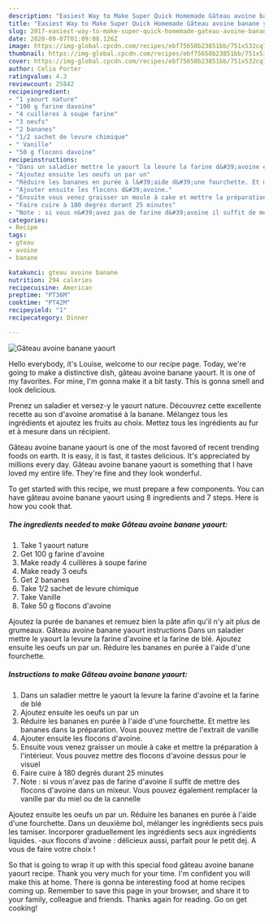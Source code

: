 ```yaml
---
description: "Easiest Way to Make Super Quick Homemade Gâteau avoine banane yaourt"
title: "Easiest Way to Make Super Quick Homemade Gâteau avoine banane yaourt"
slug: 2017-easiest-way-to-make-super-quick-homemade-gateau-avoine-banane-yaourt
date: 2020-09-07T01:09:08.126Z
image: https://img-global.cpcdn.com/recipes/ebf75658b23851bb/751x532cq70/gateau-avoine-banane-yaourt-photo-principale-de-la-recette.jpg
thumbnail: https://img-global.cpcdn.com/recipes/ebf75658b23851bb/751x532cq70/gateau-avoine-banane-yaourt-photo-principale-de-la-recette.jpg
cover: https://img-global.cpcdn.com/recipes/ebf75658b23851bb/751x532cq70/gateau-avoine-banane-yaourt-photo-principale-de-la-recette.jpg
author: Celia Porter
ratingvalue: 4.3
reviewcount: 25842
recipeingredient:
- "1 yaourt nature"
- "100 g farine davoine"
- "4 cuillères à soupe farine"
- "3 oeufs"
- "2 bananes"
- "1/2 sachet de levure chimique"
- " Vanille"
- "50 g flocons davoine"
recipeinstructions:
- "Dans un saladier mettre le yaourt la levure la farine d&#39;avoine et la farine de blé"
- "Ajoutez ensuite les oeufs un par un"
- "Réduire les bananes en purée à l&#39;aide d&#39;une fourchette. Et mettre les bananes dans la préparation. Vous pouvez mettre de l&#39;extrait de vanille"
- "Ajouter ensuite les flocons d&#39;avoine."
- "Ensuite vous venez graisser un moule à cake et mettre la préparation à l&#39;intérieur. Vous pouvez mettre des flocons d&#39;avoine dessus pour le visuel"
- "Faire cuire à 180 degrés durant 25 minutes"
- "Note : si vous n&#39;avez pas de farine d&#39;avoine il suffit de mettre des flocons d&#39;avoine dans un mixeur. Vous pouvez également remplacer la vanille par du miel ou de la cannelle"
categories:
- Recipe
tags:
- gteau
- avoine
- banane

katakunci: gteau avoine banane 
nutrition: 294 calories
recipecuisine: American
preptime: "PT36M"
cooktime: "PT42M"
recipeyield: "1"
recipecategory: Dinner

---
```



![Gâteau avoine banane yaourt](https://img-global.cpcdn.com/recipes/ebf75658b23851bb/751x532cq70/gateau-avoine-banane-yaourt-photo-principale-de-la-recette.jpg)

Hello everybody, it's Louise, welcome to our recipe page. Today, we're going to make a distinctive dish, gâteau avoine banane yaourt. It is one of my favorites. For mine, I'm gonna make it a bit tasty. This is gonna smell and look delicious.

Prenez un saladier et versez-y le yaourt nature. Découvrez cette excellente recette au son d&#39;avoine aromatisé à la banane. Mélangez tous les ingrédients et ajoutez les fruits au choix. Mettez tous les ingrédients au fur et à mesure dans un récipient.

Gâteau avoine banane yaourt is one of the most favored of recent trending foods on earth. It is easy, it is fast, it tastes delicious. It's appreciated by millions every day. Gâteau avoine banane yaourt is something that I have loved my entire life. They're fine and they look wonderful.


To get started with this recipe, we must prepare a few components. You can have gâteau avoine banane yaourt using 8 ingredients and 7 steps. Here is how you cook that.

<!--inarticleads1-->

##### The ingredients needed to make Gâteau avoine banane yaourt:

1. Take 1 yaourt nature
1. Get 100 g farine d&#39;avoine
1. Make ready 4 cuillères à soupe farine
1. Make ready 3 oeufs
1. Get 2 bananes
1. Take 1/2 sachet de levure chimique
1. Take  Vanille
1. Take 50 g flocons d&#39;avoine


Ajoutez la purée de bananes et remuez bien la pâte afin qu&#39;il n&#39;y ait plus de grumeaux. Gâteau avoine banane yaourt instructions Dans un saladier mettre le yaourt la levure la farine d&#39;avoine et la farine de blé. Ajoutez ensuite les oeufs un par un. Réduire les bananes en purée à l&#39;aide d&#39;une fourchette. 

<!--inarticleads2-->

##### Instructions to make Gâteau avoine banane yaourt:

1. Dans un saladier mettre le yaourt la levure la farine d&#39;avoine et la farine de blé
1. Ajoutez ensuite les oeufs un par un
1. Réduire les bananes en purée à l&#39;aide d&#39;une fourchette. Et mettre les bananes dans la préparation. Vous pouvez mettre de l&#39;extrait de vanille
1. Ajouter ensuite les flocons d&#39;avoine.
1. Ensuite vous venez graisser un moule à cake et mettre la préparation à l&#39;intérieur. Vous pouvez mettre des flocons d&#39;avoine dessus pour le visuel
1. Faire cuire à 180 degrés durant 25 minutes
1. Note : si vous n&#39;avez pas de farine d&#39;avoine il suffit de mettre des flocons d&#39;avoine dans un mixeur. Vous pouvez également remplacer la vanille par du miel ou de la cannelle


Ajoutez ensuite les oeufs un par un. Réduire les bananes en purée à l&#39;aide d&#39;une fourchette. Dans un deuxième bol, mélanger les ingrédients secs puis les tamiser. Incorporer graduellement les ingrédients secs aux ingrédients liquides. -aux flocons d&#39;avoine : délicieux aussi, parfait pour le petit dej. A vous de faire votre choix ! 

So that is going to wrap it up with this special food gâteau avoine banane yaourt recipe. Thank you very much for your time. I'm confident you will make this at home. There is gonna be interesting food at home recipes coming up. Remember to save this page in your browser, and share it to your family, colleague and friends. Thanks again for reading. Go on get cooking!
